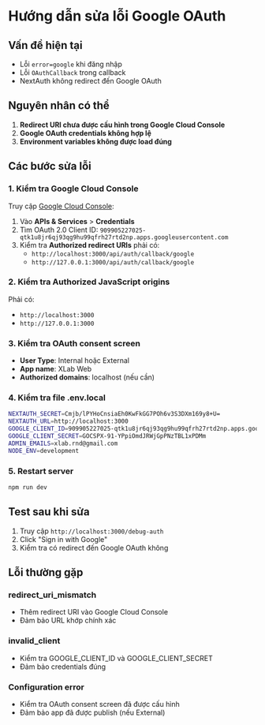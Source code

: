 # Hướng dẫn sửa lỗi Google OAuth

## Vấn đề hiện tại
- Lỗi `error=google` khi đăng nhập
- Lỗi `OAuthCallback` trong callback
- NextAuth không redirect đến Google OAuth

## Nguyên nhân có thể
1. **Redirect URI chưa được cấu hình trong Google Cloud Console**
2. **Google OAuth credentials không hợp lệ**
3. **Environment variables không được load đúng**

## Các bước sửa lỗi

### 1. Kiểm tra Google Cloud Console
Truy cập [Google Cloud Console](https://console.cloud.google.com/):

1. Vào **APIs & Services** > **Credentials**
2. Tìm OAuth 2.0 Client ID: `909905227025-qtk1u8jr6qj93qg9hu99qfrh27rtd2np.apps.googleusercontent.com`
3. Kiểm tra **Authorized redirect URIs** phải có:
   - `http://localhost:3000/api/auth/callback/google`
   - `http://127.0.0.1:3000/api/auth/callback/google`

### 2. Kiểm tra Authorized JavaScript origins
Phải có:
- `http://localhost:3000`
- `http://127.0.0.1:3000`

### 3. Kiểm tra OAuth consent screen
- **User Type**: Internal hoặc External
- **App name**: XLab Web
- **Authorized domains**: localhost (nếu cần)

### 4. Kiểm tra file .env.local
```bash
NEXTAUTH_SECRET=Cmjb/lPYHoCnsiaEh0KwFkGG7POh6v3S3DXm169y8+U=
NEXTAUTH_URL=http://localhost:3000
GOOGLE_CLIENT_ID=909905227025-qtk1u8jr6qj93qg9hu99qfrh27rtd2np.apps.googleusercontent.com
GOOGLE_CLIENT_SECRET=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
ADMIN_EMAILS=xlab.rnd@gmail.com
NODE_ENV=development
```

### 5. Restart server
```bash
npm run dev
```

## Test sau khi sửa
1. Truy cập `http://localhost:3000/debug-auth`
2. Click "Sign in with Google"
3. Kiểm tra có redirect đến Google OAuth không

## Lỗi thường gặp

### redirect_uri_mismatch
- Thêm redirect URI vào Google Cloud Console
- Đảm bảo URL khớp chính xác

### invalid_client
- Kiểm tra GOOGLE_CLIENT_ID và GOOGLE_CLIENT_SECRET
- Đảm bảo credentials đúng

### Configuration error
- Kiểm tra OAuth consent screen đã được cấu hình
- Đảm bảo app đã được publish (nếu External) 